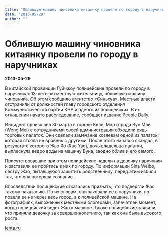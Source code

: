```yaml
---
title: "Облившую машину чиновника китаянку провели по городу в наручниках"
date: "2013-05-29"
author: ""
---
```


# Облившую машину чиновника китаянку провели по городу в наручниках

**2013-05-29** 

В китайской провинции Гуйчжоу полицейские провели по городу в наручниках 13-летнюю местную жительницу, облившую машину чиновника. Об этом сообщило агентство «Синьхуа». Местные власти отстранили от должностей главу городского отделения Коммунистической партии КНР и одного из полицейских. В их отношении начато расследование, сообщает издание People Daily.

Инцидент произошел 30 марта в городе Келе. Мэр города Вун Мэй (Wong Mei) с сотрудниками своей администрации обходили ряды торговых палаток. Они сделали замечание хозяевам одной из палаток, которая стояла не вровень с другими. После этого начался скандал, в результате которого Жао Яо (Rao Yao), дочь владельца палатки, выплеснула ведро воды на машину Вуна, заодно облив и его самого.

Присутствовавшие при этом полицейские надели на девочку наручники и заставили ее пройтись в них по городу. По информации Sina Weibo, сестру Жао, пытавшуюся защитить родственницу, перед этим избили так, что она потеряла сознание.

Впоследствии полицейские отказались признать, что подвергли Жао такому наказанию. По их словам, они заковали ее в наручники, но повели ее не через весь город, а к полицейской машине. На фотографиях, выложенных местными блогерами, запечатлен момент, когда полицейский ведет Жао к машине. Также полицейские заявили, что приняли девочку за совершеннолетнюю, так как она была высокого роста.

[lenta.ru](http://lenta.ru/news/2013/05/29/watersplash/)